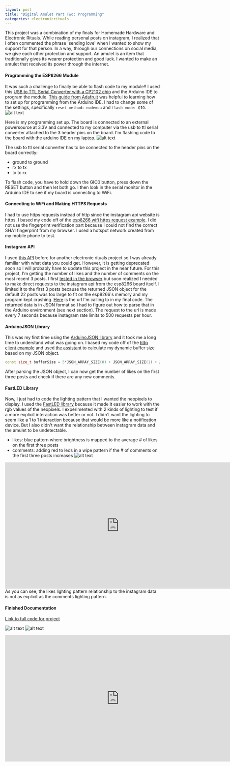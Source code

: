 ```yaml
---
layout: post
title: "Digital Amulet Part Two: Programming"
categories: electronicrituals
---
```


This project was a combination of my finals for Homemade Hardware and Electronic Rituals. While reading personal posts on instagram, I realized that I often commented the phrase 'sending love' when I wanted to show my support for that person. In a way, through our connections on social media, we give each other protection and support. An amulet is an item that traditionally gives its wearer protection and good luck. I wanted to make an amulet that received its power through the internet.

#### Programming the ESP8266 Module ####
It was such a challenge to finally be able to flash code to my module!! I used this [USB to TTL Serial Converter with a CP2102 chip](https://www.amazon.com/gp/product/B072K3Z3TL) and the Arduino IDE to program the module. [This guide from Adafruit](https://learn.adafruit.com/adafruit-huzzah-esp8266-breakout/using-arduino-ide) was helpful to learning how to set up for programming from the Arduino IDE. I had to change some of the settings, specifically `reset method: nodemcu` and `flash mode: QIO`.
![alt text](https://raw.githubusercontent.com/jirrian/jirrian.github.io/master/images/homemadehardware/final/arduinoide_settings.png)

Here is my programming set up. The board is connected to an external powersource at 3.3V and connected to my computer via the usb to ttl serial converter attached to the 3 header pins on the board. I'm flashing code to the board with the arduino IDE on my laptop.
![alt text](https://raw.githubusercontent.com/jirrian/jirrian.github.io/master/images/homemadehardware/final/programming_setup.jpg)

The usb to ttl serial converter has to be connected to the header pins on the board correctly:
- ground to ground
- rx to tx
- tx to rx

To flash code, you have to hold down the GIO0 button, press down the RESET button and then let both go. I then look in the serial monitor in the Arduino IDE to see if my board is connecting to WiFi.

#### Connecting to WiFi and Making HTTPS Requests ####
I had to use https requests instead of http since the instagram api website is https. I based my code off of the [esp8266 wifi https request example](https://github.com/esp8266/Arduino/blob/master/libraries/ESP8266WiFi/examples/HTTPSRequest/HTTPSRequest.ino). I did not use the fingerprint verification part because I could not find the correct SHA1 fingerprint from my browser. I used a hotspot network created from my mobile phone to test.

#### Instagram API ####
I used [this API](https://www.instagram.com/developer/endpoints/) before for another electronic rituals project so I was already familiar with what data you could get. However, it is getting deprecated soon so I will probably have to update this project in the near future. For this project, I'm getting the number of likes and the number of comments on the most recent 3 posts. I first [tested in the browser](http://blog.jzhong.today/digitalamulet/index.html) but soon realized I needed to make direct requests to the instagram api from the esp8266 board itself. I limited it to the first 3 posts because the returned JSON object for the default 22 posts was too large to fit on the esp8266's memory and my program kept crashing.
[Here](https://api.instagram.com/v1/users/self/media/recent/?count=3&access_token=10172653.7b9daff.50ac0058183644828adf4a08197d2361) is the url I'm calling to in my final code. The returned data is in JSON format so I had to figure out how to parse that in the Arduino environment (see next section). The request to the url is made every 7 seconds because instagram rate limits to 500 requests per hour.

#### ArduinoJSON Library ####
This was my first time using the [ArduinoJSON library](https://arduinojson.org/) and it took me a long time to understand what was going on. I based my code off of the [http client example](https://arduinojson.org/example/http-client/) and used [the assistant](https://arduinojson.org/assistant/) to calculate my dynamic buffer size based on my JSON object.
```c++
const size_t bufferSize = 5*JSON_ARRAY_SIZE(0) + JSON_ARRAY_SIZE(1) + JSON_ARRAY_SIZE(3) + 8*JSON_OBJECT_SIZE(1) + 3*JSON_OBJECT_SIZE(2) + 14*JSON_OBJECT_SIZE(3) + 11*JSON_OBJECT_SIZE(4) + 2*JSON_OBJECT_SIZE(15) + JSON_OBJECT_SIZE(16) + 7572;
```
After parsing the JSON object, I can now get the number of likes on the first three posts and check if there are any new comments.

#### FastLED Library ####
Now, I just had to code the lighting pattern that I wanted the neopixels to display. I used the [FastLED library](https://github.com/FastLED/FastLED) because it made it easier to work with the rgb values of the neopixels. I experimented with 2 kinds of lighting to test if a more explicit interaction was better or not. I didn't want the lighting to seem like a 1 to 1 interaction because that would be more like a notification device. But I also didn't want the relationship between instagram data and the amulet to be undetectable.

- likes: blue pattern where brightness is mapped to the average # of likes on the first three posts
- comments: adding red to leds in a wipe pattern if the # of comments on the first three posts increases
![alt text](https://raw.githubusercontent.com/jirrian/jirrian.github.io/master/images/homemadehardware/final/lightpattern.jpg)

<iframe width="739" height="411" src="https://www.youtube.com/embed/kV6PxAz2Ru8?rel=0" frameborder="0" allow="autoplay; encrypted-media" allowfullscreen></iframe>
As you can see, the likes lighting pattern relationship to the instagram data is not as explicit as the comments lighting pattern.

#### Finished Documentation ####
[Link to full code for project](https://github.com/jirrian/digital-amulet/blob/master/digital_amulet.ino)

![alt text](https://raw.githubusercontent.com/jirrian/jirrian.github.io/master/images/homemadehardware/final/digitalamulet_model.jpg)
![alt text](https://raw.githubusercontent.com/jirrian/jirrian.github.io/master/images/homemadehardware/final/digitalamulet_model_lit.jpg)

<iframe width="739" height="411" src="https://www.youtube.com/embed/fCvrKaWGQ8c?rel=0" frameborder="0" allow="autoplay; encrypted-media" allowfullscreen></iframe>
